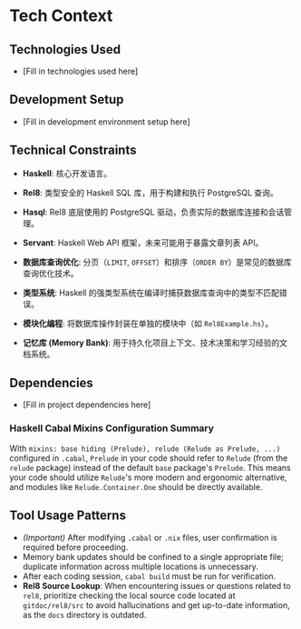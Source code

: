 # Tech Context

## Technologies Used
- [Fill in technologies used here]

## Development Setup
- [Fill in development environment setup here]

## Technical Constraints
- __Haskell__: 核心开发语言。

- __Rel8__: 类型安全的 Haskell SQL 库，用于构建和执行 PostgreSQL 查询。

- __Hasql__: Rel8 底层使用的 PostgreSQL 驱动，负责实际的数据库连接和会话管理。

- __Servant__: Haskell Web API 框架，未来可能用于暴露文章列表 API。

- __数据库查询优化__: 分页（`LIMIT`, `OFFSET`）和排序（`ORDER BY`）是常见的数据库查询优化技术。

- __类型系统__: Haskell 的强类型系统在编译时捕获数据库查询中的类型不匹配错误。

- __模块化编程__: 将数据库操作封装在单独的模块中（如 `Rel8Example.hs`）。

- __记忆库 (Memory Bank)__: 用于持久化项目上下文、技术决策和学习经验的文档系统。


## Dependencies
- [Fill in project dependencies here]

### Haskell Cabal Mixins Configuration Summary
With `mixins: base hiding (Prelude), relude (Relude as Prelude, ...)` configured in `.cabal`, `Prelude` in your code should refer to `Relude` (from the `relude` package) instead of the default `base` package's `Prelude`. This means your code should utilize `Relude`'s more modern and ergonomic alternative, and modules like `Relude.Container.One` should be directly available.

## Tool Usage Patterns
- *(Important)* After modifying `.cabal` or `.nix` files, user confirmation is required before proceeding.
- Memory bank updates should be confined to a single appropriate file; duplicate information across multiple locations is unnecessary.
- After each coding session, `cabal build` must be run for verification.
- **Rel8 Source Lookup**: When encountering issues or questions related to `rel8`, prioritize checking the local source code located at `gitdoc/rel8/src` to avoid hallucinations and get up-to-date information, as the `docs` directory is outdated.
